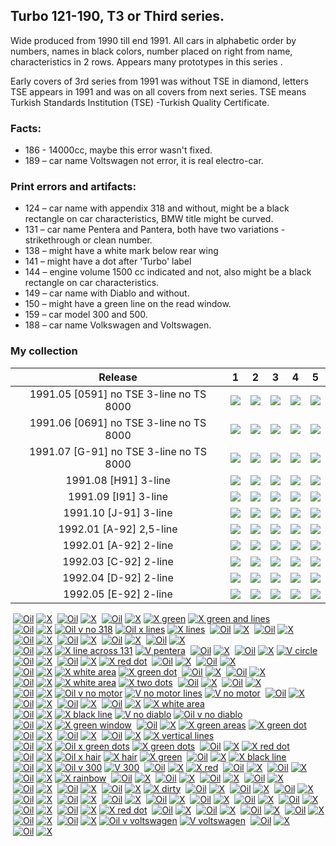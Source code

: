 ## Turbo 121-190, T3 or Third series.

Wide produced from 1990 till end 1991. All cars in alphabetic order by numbers, names
in black colors, number placed on right from name, characteristics in 2 rows. Appears many prototypes in this series .

Early covers of 3rd series from 1991 was without TSE in diamond, letters TSE appears in 1991 and was on all covers from
next series.
TSE means Turkish Standards Institution (TSE) -Turkish Quality Certificate.

### Facts:

* 186 - 14000cc, maybe this error wasn't fixed.
* 189 – car name Voltswagen not error, it is real electro-car.

### Print errors and artifacts:

* 124 – car name with appendix 318 and without, might be a black rectangle on car characteristics, BMW title might be
  curved.
* 131 – car name Pentera and Pantera, both have two variations - strikethrough or clean number.
* 138 – might have a white mark below rear wing
* 141 – might have a dot after 'Turbo' label
* 144 – engine volume 1500 cc indicated and not, also might be a black rectangle on car characteristics.
* 149 – car name with Diablo and without.
* 150 – might have a green line on the read window.
* 159 – car model 300 and 500.
* 188 – car name Volkswagen and Voltswagen.

### My collection

|                 Release                 |                                                             1                                                              |                                                             2                                                              |                                                             3                                                              |                                                             4                                                              |                                                             5                                                              |
|:---------------------------------------:|:--------------------------------------------------------------------------------------------------------------------------:|:--------------------------------------------------------------------------------------------------------------------------:|:--------------------------------------------------------------------------------------------------------------------------:|:--------------------------------------------------------------------------------------------------------------------------:|:--------------------------------------------------------------------------------------------------------------------------:|
| 1991.05 [0591] no TSE 3-line no TS 8000 | [<img src='/collection/gum_wrappers/kent/turbo//missed_outer.png'>](/collection/gum_wrappers/kent/turbo//missed_outer.png) | [<img src='/collection/gum_wrappers/kent/turbo//missed_outer.png'>](/collection/gum_wrappers/kent/turbo//missed_outer.png) | [<img src='/collection/gum_wrappers/kent/turbo//missed_outer.png'>](/collection/gum_wrappers/kent/turbo//missed_outer.png) | [<img src='/collection/gum_wrappers/kent/turbo//missed_outer.png'>](/collection/gum_wrappers/kent/turbo//missed_outer.png) | [<img src='/collection/gum_wrappers/kent/turbo//missed_outer.png'>](/collection/gum_wrappers/kent/turbo//missed_outer.png) |
| 1991.06 [0691] no TSE 3-line no TS 8000 | [<img src='/collection/gum_wrappers/kent/turbo//missed_outer.png'>](/collection/gum_wrappers/kent/turbo//missed_outer.png) | [<img src='/collection/gum_wrappers/kent/turbo//missed_outer.png'>](/collection/gum_wrappers/kent/turbo//missed_outer.png) | [<img src='/collection/gum_wrappers/kent/turbo//missed_outer.png'>](/collection/gum_wrappers/kent/turbo//missed_outer.png) | [<img src='/collection/gum_wrappers/kent/turbo//missed_outer.png'>](/collection/gum_wrappers/kent/turbo//missed_outer.png) | [<img src='/collection/gum_wrappers/kent/turbo//missed_outer.png'>](/collection/gum_wrappers/kent/turbo//missed_outer.png) |
| 1991.07 [G-91] no TSE 3-line no TS 8000 | [<img src='/collection/gum_wrappers/kent/turbo//missed_outer.png'>](/collection/gum_wrappers/kent/turbo//missed_outer.png) | [<img src='/collection/gum_wrappers/kent/turbo//missed_outer.png'>](/collection/gum_wrappers/kent/turbo//missed_outer.png) | [<img src='/collection/gum_wrappers/kent/turbo//missed_outer.png'>](/collection/gum_wrappers/kent/turbo//missed_outer.png) | [<img src='/collection/gum_wrappers/kent/turbo//missed_outer.png'>](/collection/gum_wrappers/kent/turbo//missed_outer.png) | [<img src='/collection/gum_wrappers/kent/turbo//missed_outer.png'>](/collection/gum_wrappers/kent/turbo//missed_outer.png) |
|          1991.08 [H91] 3-line           | [<img src='/collection/gum_wrappers/kent/turbo//missed_outer.png'>](/collection/gum_wrappers/kent/turbo//missed_outer.png) | [<img src='/collection/gum_wrappers/kent/turbo//missed_outer.png'>](/collection/gum_wrappers/kent/turbo//missed_outer.png) | [<img src='/collection/gum_wrappers/kent/turbo//missed_outer.png'>](/collection/gum_wrappers/kent/turbo//missed_outer.png) | [<img src='/collection/gum_wrappers/kent/turbo//missed_outer.png'>](/collection/gum_wrappers/kent/turbo//missed_outer.png) | [<img src='/collection/gum_wrappers/kent/turbo//missed_outer.png'>](/collection/gum_wrappers/kent/turbo//missed_outer.png) |
|          1991.09 [I91] 3-line           | [<img src='/collection/gum_wrappers/kent/turbo//missed_outer.png'>](/collection/gum_wrappers/kent/turbo//missed_outer.png) | [<img src='/collection/gum_wrappers/kent/turbo//missed_outer.png'>](/collection/gum_wrappers/kent/turbo//missed_outer.png) | [<img src='/collection/gum_wrappers/kent/turbo//missed_outer.png'>](/collection/gum_wrappers/kent/turbo//missed_outer.png) | [<img src='/collection/gum_wrappers/kent/turbo//missed_outer.png'>](/collection/gum_wrappers/kent/turbo//missed_outer.png) | [<img src='/collection/gum_wrappers/kent/turbo//missed_outer.png'>](/collection/gum_wrappers/kent/turbo//missed_outer.png) |
|          1991.10 [J-91] 3-line          | [<img src='/collection/gum_wrappers/kent/turbo//missed_outer.png'>](/collection/gum_wrappers/kent/turbo//missed_outer.png) | [<img src='/collection/gum_wrappers/kent/turbo//missed_outer.png'>](/collection/gum_wrappers/kent/turbo//missed_outer.png) | [<img src='/collection/gum_wrappers/kent/turbo//missed_outer.png'>](/collection/gum_wrappers/kent/turbo//missed_outer.png) | [<img src='/collection/gum_wrappers/kent/turbo//missed_outer.png'>](/collection/gum_wrappers/kent/turbo//missed_outer.png) | [<img src='/collection/gum_wrappers/kent/turbo//missed_outer.png'>](/collection/gum_wrappers/kent/turbo//missed_outer.png) |
|         1992.01 [A-92] 2,5-line         | [<img src='/collection/gum_wrappers/kent/turbo//missed_outer.png'>](/collection/gum_wrappers/kent/turbo//missed_outer.png) | [<img src='/collection/gum_wrappers/kent/turbo//missed_outer.png'>](/collection/gum_wrappers/kent/turbo//missed_outer.png) | [<img src='/collection/gum_wrappers/kent/turbo//missed_outer.png'>](/collection/gum_wrappers/kent/turbo//missed_outer.png) | [<img src='/collection/gum_wrappers/kent/turbo//missed_outer.png'>](/collection/gum_wrappers/kent/turbo//missed_outer.png) | [<img src='/collection/gum_wrappers/kent/turbo//missed_outer.png'>](/collection/gum_wrappers/kent/turbo//missed_outer.png) |
|          1992.01 [A-92] 2-line          | [<img src='/collection/gum_wrappers/kent/turbo//missed_outer.png'>](/collection/gum_wrappers/kent/turbo//missed_outer.png) | [<img src='/collection/gum_wrappers/kent/turbo//missed_outer.png'>](/collection/gum_wrappers/kent/turbo//missed_outer.png) | [<img src='/collection/gum_wrappers/kent/turbo//missed_outer.png'>](/collection/gum_wrappers/kent/turbo//missed_outer.png) | [<img src='/collection/gum_wrappers/kent/turbo//missed_outer.png'>](/collection/gum_wrappers/kent/turbo//missed_outer.png) | [<img src='/collection/gum_wrappers/kent/turbo//missed_outer.png'>](/collection/gum_wrappers/kent/turbo//missed_outer.png) |
|          1992.03 [C-92] 2-line          | [<img src='/collection/gum_wrappers/kent/turbo//missed_outer.png'>](/collection/gum_wrappers/kent/turbo//missed_outer.png) | [<img src='/collection/gum_wrappers/kent/turbo//missed_outer.png'>](/collection/gum_wrappers/kent/turbo//missed_outer.png) | [<img src='/collection/gum_wrappers/kent/turbo//missed_outer.png'>](/collection/gum_wrappers/kent/turbo//missed_outer.png) | [<img src='/collection/gum_wrappers/kent/turbo//missed_outer.png'>](/collection/gum_wrappers/kent/turbo//missed_outer.png) | [<img src='/collection/gum_wrappers/kent/turbo//missed_outer.png'>](/collection/gum_wrappers/kent/turbo//missed_outer.png) |
|          1992.04 [D-92] 2-line          | [<img src='/collection/gum_wrappers/kent/turbo//missed_outer.png'>](/collection/gum_wrappers/kent/turbo//missed_outer.png) | [<img src='/collection/gum_wrappers/kent/turbo//missed_outer.png'>](/collection/gum_wrappers/kent/turbo//missed_outer.png) | [<img src='/collection/gum_wrappers/kent/turbo//missed_outer.png'>](/collection/gum_wrappers/kent/turbo//missed_outer.png) | [<img src='/collection/gum_wrappers/kent/turbo//missed_outer.png'>](/collection/gum_wrappers/kent/turbo//missed_outer.png) |       [<img src='thumbnails/outer/1992_04{D-92}[5]2-line/5.3.png'>](thumbnails/outer/1992_04{D-92}[5]2-line/5.3.png)       |
|          1992.05 [E-92] 2-line          | [<img src='/collection/gum_wrappers/kent/turbo//missed_outer.png'>](/collection/gum_wrappers/kent/turbo//missed_outer.png) | [<img src='/collection/gum_wrappers/kent/turbo//missed_outer.png'>](/collection/gum_wrappers/kent/turbo//missed_outer.png) |       [<img src='thumbnails/outer/1992_05{E-92}[5]2-line/3.5.png'>](thumbnails/outer/1992_05{E-92}[5]2-line/3.5.png)       | [<img src='/collection/gum_wrappers/kent/turbo//missed_outer.png'>](/collection/gum_wrappers/kent/turbo//missed_outer.png) | [<img src='/collection/gum_wrappers/kent/turbo//missed_outer.png'>](/collection/gum_wrappers/kent/turbo//missed_outer.png) |

<span style="display: inline-block;">
	<a href='thumbnails/inner/121.4.png' title=''><img src='thumbnails/inner/121.4.png' alt=''></a>
	<a href='thumbnails/inner/121.oil.4.png' title='Oil'><img src='thumbnails/inner/121.oil.4.png' alt='Oil'></a>
	<a href='/collection/gum_wrappers/kent/turbo//missed.png' title='X'><img src='/collection/gum_wrappers/kent/turbo//missed.png' alt='X'></a>
</span>
<span style="display: inline-block;">
	<a href='thumbnails/inner/122.5.png' title=''><img src='thumbnails/inner/122.5.png' alt=''></a>
	<a href='thumbnails/inner/122.oil.4.png' title='Oil'><img src='thumbnails/inner/122.oil.4.png' alt='Oil'></a>
	<a href='/collection/gum_wrappers/kent/turbo//missed.png' title='X'><img src='/collection/gum_wrappers/kent/turbo//missed.png' alt='X'></a>
</span>
<span style="display: inline-block;">
	<a href='thumbnails/inner/123.4.png' title=''><img src='thumbnails/inner/123.4.png' alt=''></a>
	<a href='thumbnails/inner/123.oil.0.png' title='Oil'><img src='thumbnails/inner/123.oil.0.png' alt='Oil'></a>
	<a href='/collection/gum_wrappers/kent/turbo//missed.png' title='X'><img src='/collection/gum_wrappers/kent/turbo//missed.png' alt='X'></a>
	<a href='thumbnails/inner/123.x_green.3.png' title='X green'><img src='thumbnails/inner/123.x_green.3.png' alt='X green'></a>
	<a href='thumbnails/inner/123.x_green_and_lines.3.png' title='X green and lines'><img src='thumbnails/inner/123.x_green_and_lines.3.png' alt='X green and lines'></a>
</span>
<span style="display: inline-block;">
	<a href='thumbnails/inner/124.4.png' title=''><img src='thumbnails/inner/124.4.png' alt=''></a>
	<a href='thumbnails/inner/124.oil.0.png' title='Oil'><img src='thumbnails/inner/124.oil.0.png' alt='Oil'></a>
	<a href='/collection/gum_wrappers/kent/turbo//missed.png' title='X'><img src='/collection/gum_wrappers/kent/turbo//missed.png' alt='X'></a>
	<a href='thumbnails/inner/124.oil_v_no_318.4.png' title='Oil v no 318'><img src='thumbnails/inner/124.oil_v_no_318.4.png' alt='Oil v no 318'></a>
	<a href='thumbnails/inner/124.oil_x_lines.3.png' title='Oil x lines'><img src='thumbnails/inner/124.oil_x_lines.3.png' alt='Oil x lines'></a>
	<a href='thumbnails/inner/124.x_lines.3.png' title='X lines'><img src='thumbnails/inner/124.x_lines.3.png' alt='X lines'></a>
</span>
<span style="display: inline-block;">
	<a href='thumbnails/inner/125.5.png' title=''><img src='thumbnails/inner/125.5.png' alt=''></a>
	<a href='thumbnails/inner/125.oil.5.png' title='Oil'><img src='thumbnails/inner/125.oil.5.png' alt='Oil'></a>
	<a href='/collection/gum_wrappers/kent/turbo//missed.png' title='X'><img src='/collection/gum_wrappers/kent/turbo//missed.png' alt='X'></a>
</span>
<span style="display: inline-block;">
	<a href='thumbnails/inner/126.4.png' title=''><img src='thumbnails/inner/126.4.png' alt=''></a>
	<a href='thumbnails/inner/126.oil.5.png' title='Oil'><img src='thumbnails/inner/126.oil.5.png' alt='Oil'></a>
	<a href='/collection/gum_wrappers/kent/turbo//missed.png' title='X'><img src='/collection/gum_wrappers/kent/turbo//missed.png' alt='X'></a>
</span>
<span style="display: inline-block;">
	<a href='thumbnails/inner/127.5.png' title=''><img src='thumbnails/inner/127.5.png' alt=''></a>
	<a href='thumbnails/inner/127.oil.0.png' title='Oil'><img src='thumbnails/inner/127.oil.0.png' alt='Oil'></a>
	<a href='/collection/gum_wrappers/kent/turbo//missed.png' title='X'><img src='/collection/gum_wrappers/kent/turbo//missed.png' alt='X'></a>
</span>
<span style="display: inline-block;">
	<a href='thumbnails/inner/128.5.png' title=''><img src='thumbnails/inner/128.5.png' alt=''></a>
	<a href='thumbnails/inner/128.oil.4.png' title='Oil'><img src='thumbnails/inner/128.oil.4.png' alt='Oil'></a>
	<a href='/collection/gum_wrappers/kent/turbo//missed.png' title='X'><img src='/collection/gum_wrappers/kent/turbo//missed.png' alt='X'></a>
</span>
<span style="display: inline-block;">
	<a href='thumbnails/inner/129.4.png' title=''><img src='thumbnails/inner/129.4.png' alt=''></a>
	<a href='thumbnails/inner/129.oil.0.png' title='Oil'><img src='thumbnails/inner/129.oil.0.png' alt='Oil'></a>
	<a href='/collection/gum_wrappers/kent/turbo//missed.png' title='X'><img src='/collection/gum_wrappers/kent/turbo//missed.png' alt='X'></a>
</span>
<span style="display: inline-block;">
	<a href='thumbnails/inner/130.5.png' title=''><img src='thumbnails/inner/130.5.png' alt=''></a>
	<a href='thumbnails/inner/130.oil.4.png' title='Oil'><img src='thumbnails/inner/130.oil.4.png' alt='Oil'></a>
	<a href='/collection/gum_wrappers/kent/turbo//missed.png' title='X'><img src='/collection/gum_wrappers/kent/turbo//missed.png' alt='X'></a>
</span>
<span style="display: inline-block;">
	<a href='thumbnails/inner/131.3.png' title=''><img src='thumbnails/inner/131.3.png' alt=''></a>
	<a href='thumbnails/inner/131.oil.0.png' title='Oil'><img src='thumbnails/inner/131.oil.0.png' alt='Oil'></a>
	<a href='/collection/gum_wrappers/kent/turbo//missed.png' title='X'><img src='/collection/gum_wrappers/kent/turbo//missed.png' alt='X'></a>
	<a href='thumbnails/inner/131.x_line_across_131.3.png' title='X line across 131'><img src='thumbnails/inner/131.x_line_across_131.3.png' alt='X line across 131'></a>
	<a href='thumbnails/inner/131.v_pentera.5.png' title='V pentera'><img src='thumbnails/inner/131.v_pentera.5.png' alt='V pentera'></a>
</span>
<span style="display: inline-block;">
	<a href='thumbnails/inner/132.4.png' title=''><img src='thumbnails/inner/132.4.png' alt=''></a>
	<a href='thumbnails/inner/132.oil.4.png' title='Oil'><img src='thumbnails/inner/132.oil.4.png' alt='Oil'></a>
	<a href='/collection/gum_wrappers/kent/turbo//missed.png' title='X'><img src='/collection/gum_wrappers/kent/turbo//missed.png' alt='X'></a>
</span>
<span style="display: inline-block;">
	<a href='thumbnails/inner/133.5.png' title=''><img src='thumbnails/inner/133.5.png' alt=''></a>
	<a href='thumbnails/inner/133.oil.0.png' title='Oil'><img src='thumbnails/inner/133.oil.0.png' alt='Oil'></a>
	<a href='/collection/gum_wrappers/kent/turbo//missed.png' title='X'><img src='/collection/gum_wrappers/kent/turbo//missed.png' alt='X'></a>
	<a href='thumbnails/inner/133.v_circle.5.png' title='V circle'><img src='thumbnails/inner/133.v_circle.5.png' alt='V circle'></a>
</span>
<span style="display: inline-block;">
	<a href='thumbnails/inner/134.5.png' title=''><img src='thumbnails/inner/134.5.png' alt=''></a>
	<a href='thumbnails/inner/134.oil.5.png' title='Oil'><img src='thumbnails/inner/134.oil.5.png' alt='Oil'></a>
	<a href='/collection/gum_wrappers/kent/turbo//missed.png' title='X'><img src='/collection/gum_wrappers/kent/turbo//missed.png' alt='X'></a>
</span>
<span style="display: inline-block;">
	<a href='thumbnails/inner/135.4.png' title=''><img src='thumbnails/inner/135.4.png' alt=''></a>
	<a href='thumbnails/inner/135.oil.5.png' title='Oil'><img src='thumbnails/inner/135.oil.5.png' alt='Oil'></a>
	<a href='/collection/gum_wrappers/kent/turbo//missed.png' title='X'><img src='/collection/gum_wrappers/kent/turbo//missed.png' alt='X'></a>
	<a href='thumbnails/inner/135.x_red_dot.5.png' title='X red dot'><img src='thumbnails/inner/135.x_red_dot.5.png' alt='X red dot'></a>
</span>
<span style="display: inline-block;">
	<a href='thumbnails/inner/136.5.png' title=''><img src='thumbnails/inner/136.5.png' alt=''></a>
	<a href='thumbnails/inner/136.oil.5.png' title='Oil'><img src='thumbnails/inner/136.oil.5.png' alt='Oil'></a>
	<a href='/collection/gum_wrappers/kent/turbo//missed.png' title='X'><img src='/collection/gum_wrappers/kent/turbo//missed.png' alt='X'></a>
</span>
<span style="display: inline-block;">
	<a href='thumbnails/inner/137.5.png' title=''><img src='thumbnails/inner/137.5.png' alt=''></a>
	<a href='thumbnails/inner/137.oil.5.png' title='Oil'><img src='thumbnails/inner/137.oil.5.png' alt='Oil'></a>
	<a href='/collection/gum_wrappers/kent/turbo//missed.png' title='X'><img src='/collection/gum_wrappers/kent/turbo//missed.png' alt='X'></a>
</span>
<span style="display: inline-block;">
	<a href='thumbnails/inner/138.0.png' title=''><img src='thumbnails/inner/138.0.png' alt=''></a>
	<a href='thumbnails/inner/138.oil.4.png' title='Oil'><img src='thumbnails/inner/138.oil.4.png' alt='Oil'></a>
	<a href='/collection/gum_wrappers/kent/turbo//missed.png' title='X'><img src='/collection/gum_wrappers/kent/turbo//missed.png' alt='X'></a>
	<a href='thumbnails/inner/138.x_white_area.4.png' title='X white area'><img src='thumbnails/inner/138.x_white_area.4.png' alt='X white area'></a>
	<a href='thumbnails/inner/138.x_green_dot.4.png' title='X green dot'><img src='thumbnails/inner/138.x_green_dot.4.png' alt='X green dot'></a>
</span>
<span style="display: inline-block;">
	<a href='thumbnails/inner/139.4.png' title=''><img src='thumbnails/inner/139.4.png' alt=''></a>
	<a href='thumbnails/inner/139.oil.4.png' title='Oil'><img src='thumbnails/inner/139.oil.4.png' alt='Oil'></a>
	<a href='/collection/gum_wrappers/kent/turbo//missed.png' title='X'><img src='/collection/gum_wrappers/kent/turbo//missed.png' alt='X'></a>
</span>
<span style="display: inline-block;">
	<a href='thumbnails/inner/140.4.png' title=''><img src='thumbnails/inner/140.4.png' alt=''></a>
	<a href='thumbnails/inner/140.oil.4.png' title='Oil'><img src='thumbnails/inner/140.oil.4.png' alt='Oil'></a>
	<a href='/collection/gum_wrappers/kent/turbo//missed.png' title='X'><img src='/collection/gum_wrappers/kent/turbo//missed.png' alt='X'></a>
</span>
<span style="display: inline-block;">
	<a href='thumbnails/inner/141.5.png' title=''><img src='thumbnails/inner/141.5.png' alt=''></a>
	<a href='thumbnails/inner/141.oil.3.png' title='Oil'><img src='thumbnails/inner/141.oil.3.png' alt='Oil'></a>
	<a href='/collection/gum_wrappers/kent/turbo//missed.png' title='X'><img src='/collection/gum_wrappers/kent/turbo//missed.png' alt='X'></a>
	<a href='thumbnails/inner/141.x_white_area.4.png' title='X white area'><img src='thumbnails/inner/141.x_white_area.4.png' alt='X white area'></a>
	<a href='thumbnails/inner/141.x_two_dots.5.png' title='X two dots'><img src='thumbnails/inner/141.x_two_dots.5.png' alt='X two dots'></a>
</span>
<span style="display: inline-block;">
	<a href='thumbnails/inner/142.5.png' title=''><img src='thumbnails/inner/142.5.png' alt=''></a>
	<a href='thumbnails/inner/142.oil.0.png' title='Oil'><img src='thumbnails/inner/142.oil.0.png' alt='Oil'></a>
	<a href='/collection/gum_wrappers/kent/turbo//missed.png' title='X'><img src='/collection/gum_wrappers/kent/turbo//missed.png' alt='X'></a>
</span>
<span style="display: inline-block;">
	<a href='thumbnails/inner/143.5.png' title=''><img src='thumbnails/inner/143.5.png' alt=''></a>
	<a href='thumbnails/inner/143.oil.5.png' title='Oil'><img src='thumbnails/inner/143.oil.5.png' alt='Oil'></a>
	<a href='/collection/gum_wrappers/kent/turbo//missed.png' title='X'><img src='/collection/gum_wrappers/kent/turbo//missed.png' alt='X'></a>
</span>
<span style="display: inline-block;">
	<a href='thumbnails/inner/144.5.png' title=''><img src='thumbnails/inner/144.5.png' alt=''></a>
	<a href='thumbnails/inner/144.oil.0.png' title='Oil'><img src='thumbnails/inner/144.oil.0.png' alt='Oil'></a>
	<a href='/collection/gum_wrappers/kent/turbo//missed.png' title='X'><img src='/collection/gum_wrappers/kent/turbo//missed.png' alt='X'></a>
	<a href='thumbnails/inner/144.oil_v_no_motor.3.png' title='Oil v no motor'><img src='thumbnails/inner/144.oil_v_no_motor.3.png' alt='Oil v no motor'></a>
	<a href='thumbnails/inner/144.v_no_motor_lines.4.png' title='V no motor lines'><img src='thumbnails/inner/144.v_no_motor_lines.4.png' alt='V no motor lines'></a>
	<a href='thumbnails/inner/144.v_no_motor.5.png' title='V no motor'><img src='thumbnails/inner/144.v_no_motor.5.png' alt='V no motor'></a>
</span>
<span style="display: inline-block;">
	<a href='thumbnails/inner/145.5.png' title=''><img src='thumbnails/inner/145.5.png' alt=''></a>
	<a href='thumbnails/inner/145.oil.5.png' title='Oil'><img src='thumbnails/inner/145.oil.5.png' alt='Oil'></a>
	<a href='/collection/gum_wrappers/kent/turbo//missed.png' title='X'><img src='/collection/gum_wrappers/kent/turbo//missed.png' alt='X'></a>
</span>
<span style="display: inline-block;">
	<a href='thumbnails/inner/146.5.png' title=''><img src='thumbnails/inner/146.5.png' alt=''></a>
	<a href='thumbnails/inner/146.oil.4.png' title='Oil'><img src='thumbnails/inner/146.oil.4.png' alt='Oil'></a>
	<a href='/collection/gum_wrappers/kent/turbo//missed.png' title='X'><img src='/collection/gum_wrappers/kent/turbo//missed.png' alt='X'></a>
</span>
<span style="display: inline-block;">
	<a href='thumbnails/inner/147.5.png' title=''><img src='thumbnails/inner/147.5.png' alt=''></a>
	<a href='thumbnails/inner/147.oil.4.png' title='Oil'><img src='thumbnails/inner/147.oil.4.png' alt='Oil'></a>
	<a href='/collection/gum_wrappers/kent/turbo//missed.png' title='X'><img src='/collection/gum_wrappers/kent/turbo//missed.png' alt='X'></a>
</span>
<span style="display: inline-block;">
	<a href='thumbnails/inner/148.5.png' title=''><img src='thumbnails/inner/148.5.png' alt=''></a>
	<a href='thumbnails/inner/148.oil.4.png' title='Oil'><img src='thumbnails/inner/148.oil.4.png' alt='Oil'></a>
	<a href='/collection/gum_wrappers/kent/turbo//missed.png' title='X'><img src='/collection/gum_wrappers/kent/turbo//missed.png' alt='X'></a>
	<a href='thumbnails/inner/148.x_white_area.5.png' title='X white area'><img src='thumbnails/inner/148.x_white_area.5.png' alt='X white area'></a>
</span>
<span style="display: inline-block;">
	<a href='thumbnails/inner/149.0.png' title=''><img src='thumbnails/inner/149.0.png' alt=''></a>
	<a href='thumbnails/inner/149.oil.0.png' title='Oil'><img src='thumbnails/inner/149.oil.0.png' alt='Oil'></a>
	<a href='/collection/gum_wrappers/kent/turbo//missed.png' title='X'><img src='/collection/gum_wrappers/kent/turbo//missed.png' alt='X'></a>
	<a href='thumbnails/inner/149.x_black_line.4.png' title='X black line'><img src='thumbnails/inner/149.x_black_line.4.png' alt='X black line'></a>
	<a href='thumbnails/inner/149.v_no_diablo.3.png' title='V no diablo'><img src='thumbnails/inner/149.v_no_diablo.3.png' alt='V no diablo'></a>
	<a href='thumbnails/inner/149.oil_v_no_diablo.3.png' title='Oil v no diablo'><img src='thumbnails/inner/149.oil_v_no_diablo.3.png' alt='Oil v no diablo'></a>
</span>
<span style="display: inline-block;">
	<a href='thumbnails/inner/150.5.png' title=''><img src='thumbnails/inner/150.5.png' alt=''></a>
	<a href='thumbnails/inner/150.oil.5.png' title='Oil'><img src='thumbnails/inner/150.oil.5.png' alt='Oil'></a>
	<a href='/collection/gum_wrappers/kent/turbo//missed.png' title='X'><img src='/collection/gum_wrappers/kent/turbo//missed.png' alt='X'></a>
	<a href='thumbnails/inner/150.x_green_window.5.png' title='X green window'><img src='thumbnails/inner/150.x_green_window.5.png' alt='X green window'></a>
</span>
<span style="display: inline-block;">
	<a href='thumbnails/inner/151.0.png' title=''><img src='thumbnails/inner/151.0.png' alt=''></a>
	<a href='thumbnails/inner/151.oil.4.png' title='Oil'><img src='thumbnails/inner/151.oil.4.png' alt='Oil'></a>
	<a href='/collection/gum_wrappers/kent/turbo//missed.png' title='X'><img src='/collection/gum_wrappers/kent/turbo//missed.png' alt='X'></a>
	<a href='thumbnails/inner/151.x_green_areas.4.png' title='X green areas'><img src='thumbnails/inner/151.x_green_areas.4.png' alt='X green areas'></a>
	<a href='thumbnails/inner/151.x_green_dot.5.png' title='X green dot'><img src='thumbnails/inner/151.x_green_dot.5.png' alt='X green dot'></a>
</span>
<span style="display: inline-block;">
	<a href='thumbnails/inner/152.5.png' title=''><img src='thumbnails/inner/152.5.png' alt=''></a>
	<a href='thumbnails/inner/152.oil.5.png' title='Oil'><img src='thumbnails/inner/152.oil.5.png' alt='Oil'></a>
	<a href='/collection/gum_wrappers/kent/turbo//missed.png' title='X'><img src='/collection/gum_wrappers/kent/turbo//missed.png' alt='X'></a>
</span>
<span style="display: inline-block;">
	<a href='thumbnails/inner/153.5.png' title=''><img src='thumbnails/inner/153.5.png' alt=''></a>
	<a href='thumbnails/inner/153.oil.4.png' title='Oil'><img src='thumbnails/inner/153.oil.4.png' alt='Oil'></a>
	<a href='/collection/gum_wrappers/kent/turbo//missed.png' title='X'><img src='/collection/gum_wrappers/kent/turbo//missed.png' alt='X'></a>
</span>
<span style="display: inline-block;">
	<a href='thumbnails/inner/154.5.png' title=''><img src='thumbnails/inner/154.5.png' alt=''></a>
	<a href='thumbnails/inner/154.oil.5.png' title='Oil'><img src='thumbnails/inner/154.oil.5.png' alt='Oil'></a>
	<a href='/collection/gum_wrappers/kent/turbo//missed.png' title='X'><img src='/collection/gum_wrappers/kent/turbo//missed.png' alt='X'></a>
	<a href='thumbnails/inner/154.x_vertical_lines.5.png' title='X vertical lines'><img src='thumbnails/inner/154.x_vertical_lines.5.png' alt='X vertical lines'></a>
</span>
<span style="display: inline-block;">
	<a href='thumbnails/inner/155.4.png' title=''><img src='thumbnails/inner/155.4.png' alt=''></a>
	<a href='thumbnails/inner/155.oil.0.png' title='Oil'><img src='thumbnails/inner/155.oil.0.png' alt='Oil'></a>
	<a href='/collection/gum_wrappers/kent/turbo//missed.png' title='X'><img src='/collection/gum_wrappers/kent/turbo//missed.png' alt='X'></a>
	<a href='thumbnails/inner/155.oil_x_green_dots.4.png' title='Oil x green dots'><img src='thumbnails/inner/155.oil_x_green_dots.4.png' alt='Oil x green dots'></a>
	<a href='thumbnails/inner/155.x_green_dots.5.png' title='X green dots'><img src='thumbnails/inner/155.x_green_dots.5.png' alt='X green dots'></a>
</span>
<span style="display: inline-block;">
	<a href='thumbnails/inner/156.5.png' title=''><img src='thumbnails/inner/156.5.png' alt=''></a>
	<a href='thumbnails/inner/156.oil.4.png' title='Oil'><img src='thumbnails/inner/156.oil.4.png' alt='Oil'></a>
	<a href='/collection/gum_wrappers/kent/turbo//missed.png' title='X'><img src='/collection/gum_wrappers/kent/turbo//missed.png' alt='X'></a>
	<a href='thumbnails/inner/156.x_red_dot.5.png' title='X red dot'><img src='thumbnails/inner/156.x_red_dot.5.png' alt='X red dot'></a>
</span>
<span style="display: inline-block;">
	<a href='thumbnails/inner/157.4.png' title=''><img src='thumbnails/inner/157.4.png' alt=''></a>
	<a href='thumbnails/inner/157.oil.0.png' title='Oil'><img src='thumbnails/inner/157.oil.0.png' alt='Oil'></a>
	<a href='/collection/gum_wrappers/kent/turbo//missed.png' title='X'><img src='/collection/gum_wrappers/kent/turbo//missed.png' alt='X'></a>
	<a href='thumbnails/inner/157.oil_x_hair.4.png' title='Oil x hair'><img src='thumbnails/inner/157.oil_x_hair.4.png' alt='Oil x hair'></a>
	<a href='thumbnails/inner/157.x_hair.4.png' title='X hair'><img src='thumbnails/inner/157.x_hair.4.png' alt='X hair'></a>
	<a href='thumbnails/inner/157.x_green.4.png' title='X green'><img src='thumbnails/inner/157.x_green.4.png' alt='X green'></a>
</span>
<span style="display: inline-block;">
	<a href='thumbnails/inner/158.4.png' title=''><img src='thumbnails/inner/158.4.png' alt=''></a>
	<a href='thumbnails/inner/158.oil.4.png' title='Oil'><img src='thumbnails/inner/158.oil.4.png' alt='Oil'></a>
	<a href='/collection/gum_wrappers/kent/turbo//missed.png' title='X'><img src='/collection/gum_wrappers/kent/turbo//missed.png' alt='X'></a>
	<a href='thumbnails/inner/158.x_black_line.4.png' title='X black line'><img src='thumbnails/inner/158.x_black_line.4.png' alt='X black line'></a>
</span>
<span style="display: inline-block;">
	<a href='thumbnails/inner/159.4.png' title=''><img src='thumbnails/inner/159.4.png' alt=''></a>
	<a href='thumbnails/inner/159.oil.0.png' title='Oil'><img src='thumbnails/inner/159.oil.0.png' alt='Oil'></a>
	<a href='/collection/gum_wrappers/kent/turbo//missed.png' title='X'><img src='/collection/gum_wrappers/kent/turbo//missed.png' alt='X'></a>
	<a href='thumbnails/inner/159.oil_v_300.4.png' title='Oil v 300'><img src='thumbnails/inner/159.oil_v_300.4.png' alt='Oil v 300'></a>
	<a href='thumbnails/inner/159.v_300.5.png' title='V 300'><img src='thumbnails/inner/159.v_300.5.png' alt='V 300'></a>
</span>
<span style="display: inline-block;">
	<a href='thumbnails/inner/160.5.png' title=''><img src='thumbnails/inner/160.5.png' alt=''></a>
	<a href='thumbnails/inner/160.oil.0.png' title='Oil'><img src='thumbnails/inner/160.oil.0.png' alt='Oil'></a>
	<a href='/collection/gum_wrappers/kent/turbo//missed.png' title='X'><img src='/collection/gum_wrappers/kent/turbo//missed.png' alt='X'></a>
	<a href='thumbnails/inner/160.x_red.5.png' title='X red'><img src='thumbnails/inner/160.x_red.5.png' alt='X red'></a>
</span>
<span style="display: inline-block;">
	<a href='thumbnails/inner/161.5.png' title=''><img src='thumbnails/inner/161.5.png' alt=''></a>
	<a href='thumbnails/inner/161.oil.4.png' title='Oil'><img src='thumbnails/inner/161.oil.4.png' alt='Oil'></a>
	<a href='/collection/gum_wrappers/kent/turbo//missed.png' title='X'><img src='/collection/gum_wrappers/kent/turbo//missed.png' alt='X'></a>
</span>
<span style="display: inline-block;">
	<a href='thumbnails/inner/162.5.png' title=''><img src='thumbnails/inner/162.5.png' alt=''></a>
	<a href='thumbnails/inner/162.oil.0.png' title='Oil'><img src='thumbnails/inner/162.oil.0.png' alt='Oil'></a>
	<a href='thumbnails/inner/162.x.5.png' title='X'><img src='thumbnails/inner/162.x.5.png' alt='X'></a>
</span>
<span style="display: inline-block;">
	<a href='thumbnails/inner/163.5.png' title=''><img src='thumbnails/inner/163.5.png' alt=''></a>
	<a href='thumbnails/inner/163.oil.0.png' title='Oil'><img src='thumbnails/inner/163.oil.0.png' alt='Oil'></a>
	<a href='/collection/gum_wrappers/kent/turbo//missed.png' title='X'><img src='/collection/gum_wrappers/kent/turbo//missed.png' alt='X'></a>
	<a href='thumbnails/inner/163.x_rainbow.5.png' title='X rainbow'><img src='thumbnails/inner/163.x_rainbow.5.png' alt='X rainbow'></a>
</span>
<span style="display: inline-block;">
	<a href='thumbnails/inner/164.5.png' title=''><img src='thumbnails/inner/164.5.png' alt=''></a>
	<a href='thumbnails/inner/164.oil.5.png' title='Oil'><img src='thumbnails/inner/164.oil.5.png' alt='Oil'></a>
	<a href='thumbnails/inner/164.x.5.png' title='X'><img src='thumbnails/inner/164.x.5.png' alt='X'></a>
</span>
<span style="display: inline-block;">
	<a href='thumbnails/inner/165.4.png' title=''><img src='thumbnails/inner/165.4.png' alt=''></a>
	<a href='thumbnails/inner/165.oil.0.png' title='Oil'><img src='thumbnails/inner/165.oil.0.png' alt='Oil'></a>
	<a href='thumbnails/inner/165.x.5.png' title='X'><img src='thumbnails/inner/165.x.5.png' alt='X'></a>
</span>
<span style="display: inline-block;">
	<a href='thumbnails/inner/166.5.png' title=''><img src='thumbnails/inner/166.5.png' alt=''></a>
	<a href='thumbnails/inner/166.oil.0.png' title='Oil'><img src='thumbnails/inner/166.oil.0.png' alt='Oil'></a>
	<a href='/collection/gum_wrappers/kent/turbo//missed.png' title='X'><img src='/collection/gum_wrappers/kent/turbo//missed.png' alt='X'></a>
</span>
<span style="display: inline-block;">
	<a href='thumbnails/inner/167.5.png' title=''><img src='thumbnails/inner/167.5.png' alt=''></a>
	<a href='thumbnails/inner/167.oil.0.png' title='Oil'><img src='thumbnails/inner/167.oil.0.png' alt='Oil'></a>
	<a href='/collection/gum_wrappers/kent/turbo//missed.png' title='X'><img src='/collection/gum_wrappers/kent/turbo//missed.png' alt='X'></a>
</span>
<span style="display: inline-block;">
	<a href='thumbnails/inner/168.5.png' title=''><img src='thumbnails/inner/168.5.png' alt=''></a>
	<a href='thumbnails/inner/168.oil.4.png' title='Oil'><img src='thumbnails/inner/168.oil.4.png' alt='Oil'></a>
	<a href='thumbnails/inner/168.x.5.png' title='X'><img src='thumbnails/inner/168.x.5.png' alt='X'></a>
</span>
<span style="display: inline-block;">
	<a href='thumbnails/inner/169.5.png' title=''><img src='thumbnails/inner/169.5.png' alt=''></a>
	<a href='thumbnails/inner/169.oil.5.png' title='Oil'><img src='thumbnails/inner/169.oil.5.png' alt='Oil'></a>
	<a href='/collection/gum_wrappers/kent/turbo//missed.png' title='X'><img src='/collection/gum_wrappers/kent/turbo//missed.png' alt='X'></a>
</span>
<span style="display: inline-block;">
	<a href='thumbnails/inner/170.5.png' title=''><img src='thumbnails/inner/170.5.png' alt=''></a>
	<a href='thumbnails/inner/170.oil.4.png' title='Oil'><img src='thumbnails/inner/170.oil.4.png' alt='Oil'></a>
	<a href='/collection/gum_wrappers/kent/turbo//missed.png' title='X'><img src='/collection/gum_wrappers/kent/turbo//missed.png' alt='X'></a>
	<a href='thumbnails/inner/170.x_dirty.5.png' title='X dirty'><img src='thumbnails/inner/170.x_dirty.5.png' alt='X dirty'></a>
</span>
<span style="display: inline-block;">
	<a href='thumbnails/inner/171.5.png' title=''><img src='thumbnails/inner/171.5.png' alt=''></a>
	<a href='thumbnails/inner/171.oil.5.png' title='Oil'><img src='thumbnails/inner/171.oil.5.png' alt='Oil'></a>
	<a href='thumbnails/inner/171.x.5.png' title='X'><img src='thumbnails/inner/171.x.5.png' alt='X'></a>
</span>
<span style="display: inline-block;">
	<a href='thumbnails/inner/172.5.png' title=''><img src='thumbnails/inner/172.5.png' alt=''></a>
	<a href='thumbnails/inner/172.oil.5.png' title='Oil'><img src='thumbnails/inner/172.oil.5.png' alt='Oil'></a>
	<a href='thumbnails/inner/172.x.5.png' title='X'><img src='thumbnails/inner/172.x.5.png' alt='X'></a>
</span>
<span style="display: inline-block;">
	<a href='thumbnails/inner/173.5.png' title=''><img src='thumbnails/inner/173.5.png' alt=''></a>
	<a href='thumbnails/inner/173.oil.0.png' title='Oil'><img src='thumbnails/inner/173.oil.0.png' alt='Oil'></a>
	<a href='thumbnails/inner/173.x.5.png' title='X'><img src='thumbnails/inner/173.x.5.png' alt='X'></a>
</span>
<span style="display: inline-block;">
	<a href='thumbnails/inner/174.5.png' title=''><img src='thumbnails/inner/174.5.png' alt=''></a>
	<a href='thumbnails/inner/174.oil.4.png' title='Oil'><img src='thumbnails/inner/174.oil.4.png' alt='Oil'></a>
	<a href='thumbnails/inner/174.x.5.png' title='X'><img src='thumbnails/inner/174.x.5.png' alt='X'></a>
</span>
<span style="display: inline-block;">
	<a href='thumbnails/inner/175.5.png' title=''><img src='thumbnails/inner/175.5.png' alt=''></a>
	<a href='thumbnails/inner/175.oil.0.png' title='Oil'><img src='thumbnails/inner/175.oil.0.png' alt='Oil'></a>
	<a href='thumbnails/inner/175.x.5.png' title='X'><img src='thumbnails/inner/175.x.5.png' alt='X'></a>
</span>
<span style="display: inline-block;">
	<a href='thumbnails/inner/176.5.png' title=''><img src='thumbnails/inner/176.5.png' alt=''></a>
	<a href='thumbnails/inner/176.oil.4.png' title='Oil'><img src='thumbnails/inner/176.oil.4.png' alt='Oil'></a>
	<a href='/collection/gum_wrappers/kent/turbo//missed.png' title='X'><img src='/collection/gum_wrappers/kent/turbo//missed.png' alt='X'></a>
</span>
<span style="display: inline-block;">
	<a href='thumbnails/inner/177.5.png' title=''><img src='thumbnails/inner/177.5.png' alt=''></a>
	<a href='thumbnails/inner/177.oil.5.png' title='Oil'><img src='thumbnails/inner/177.oil.5.png' alt='Oil'></a>
	<a href='/collection/gum_wrappers/kent/turbo//missed.png' title='X'><img src='/collection/gum_wrappers/kent/turbo//missed.png' alt='X'></a>
</span>
<span style="display: inline-block;">
	<a href='thumbnails/inner/178.5.png' title=''><img src='thumbnails/inner/178.5.png' alt=''></a>
	<a href='thumbnails/inner/178.oil.5.png' title='Oil'><img src='thumbnails/inner/178.oil.5.png' alt='Oil'></a>
	<a href='thumbnails/inner/178.x.5.png' title='X'><img src='thumbnails/inner/178.x.5.png' alt='X'></a>
</span>
<span style="display: inline-block;">
	<a href='thumbnails/inner/179.5.png' title=''><img src='thumbnails/inner/179.5.png' alt=''></a>
	<a href='thumbnails/inner/179.oil.0.png' title='Oil'><img src='thumbnails/inner/179.oil.0.png' alt='Oil'></a>
	<a href='thumbnails/inner/179.x.5.png' title='X'><img src='thumbnails/inner/179.x.5.png' alt='X'></a>
</span>
<span style="display: inline-block;">
	<a href='thumbnails/inner/180.5.png' title=''><img src='thumbnails/inner/180.5.png' alt=''></a>
	<a href='thumbnails/inner/180.oil.0.png' title='Oil'><img src='thumbnails/inner/180.oil.0.png' alt='Oil'></a>
	<a href='thumbnails/inner/180.x.5.png' title='X'><img src='thumbnails/inner/180.x.5.png' alt='X'></a>
</span>
<span style="display: inline-block;">
	<a href='thumbnails/inner/181.5.png' title=''><img src='thumbnails/inner/181.5.png' alt=''></a>
	<a href='thumbnails/inner/181.oil.5.png' title='Oil'><img src='thumbnails/inner/181.oil.5.png' alt='Oil'></a>
	<a href='thumbnails/inner/181.x.5.png' title='X'><img src='thumbnails/inner/181.x.5.png' alt='X'></a>
</span>
<span style="display: inline-block;">
	<a href='thumbnails/inner/182.4.png' title=''><img src='thumbnails/inner/182.4.png' alt=''></a>
	<a href='thumbnails/inner/182.oil.0.png' title='Oil'><img src='thumbnails/inner/182.oil.0.png' alt='Oil'></a>
	<a href='/collection/gum_wrappers/kent/turbo//missed.png' title='X'><img src='/collection/gum_wrappers/kent/turbo//missed.png' alt='X'></a>
	<a href='thumbnails/inner/182.x_red_dot.5.png' title='X red dot'><img src='thumbnails/inner/182.x_red_dot.5.png' alt='X red dot'></a>
</span>
<span style="display: inline-block;">
	<a href='thumbnails/inner/183.4.png' title=''><img src='thumbnails/inner/183.4.png' alt=''></a>
	<a href='thumbnails/inner/183.oil.5.png' title='Oil'><img src='thumbnails/inner/183.oil.5.png' alt='Oil'></a>
	<a href='thumbnails/inner/183.x.5.png' title='X'><img src='thumbnails/inner/183.x.5.png' alt='X'></a>
</span>
<span style="display: inline-block;">
	<a href='thumbnails/inner/184.5.png' title=''><img src='thumbnails/inner/184.5.png' alt=''></a>
	<a href='thumbnails/inner/184.oil.5.png' title='Oil'><img src='thumbnails/inner/184.oil.5.png' alt='Oil'></a>
	<a href='/collection/gum_wrappers/kent/turbo//missed.png' title='X'><img src='/collection/gum_wrappers/kent/turbo//missed.png' alt='X'></a>
</span>
<span style="display: inline-block;">
	<a href='thumbnails/inner/185.5.png' title=''><img src='thumbnails/inner/185.5.png' alt=''></a>
	<a href='thumbnails/inner/185.oil.5.png' title='Oil'><img src='thumbnails/inner/185.oil.5.png' alt='Oil'></a>
	<a href='thumbnails/inner/185.x.5.png' title='X'><img src='thumbnails/inner/185.x.5.png' alt='X'></a>
</span>
<span style="display: inline-block;">
	<a href='thumbnails/inner/186.4.png' title=''><img src='thumbnails/inner/186.4.png' alt=''></a>
	<a href='thumbnails/inner/186.oil.5.png' title='Oil'><img src='thumbnails/inner/186.oil.5.png' alt='Oil'></a>
	<a href='thumbnails/inner/186.x.4.png' title='X'><img src='thumbnails/inner/186.x.4.png' alt='X'></a>
</span>
<span style="display: inline-block;">
	<a href='thumbnails/inner/187.4.png' title=''><img src='thumbnails/inner/187.4.png' alt=''></a>
	<a href='thumbnails/inner/187.oil.5.png' title='Oil'><img src='thumbnails/inner/187.oil.5.png' alt='Oil'></a>
	<a href='thumbnails/inner/187.x.5.png' title='X'><img src='thumbnails/inner/187.x.5.png' alt='X'></a>
</span>
<span style="display: inline-block;">
	<a href='thumbnails/inner/188.5.png' title=''><img src='thumbnails/inner/188.5.png' alt=''></a>
	<a href='thumbnails/inner/188.oil.5.png' title='Oil'><img src='thumbnails/inner/188.oil.5.png' alt='Oil'></a>
	<a href='/collection/gum_wrappers/kent/turbo//missed.png' title='X'><img src='/collection/gum_wrappers/kent/turbo//missed.png' alt='X'></a>
	<a href='thumbnails/inner/188.oil_v_voltswagen.5.png' title='Oil v voltswagen'><img src='thumbnails/inner/188.oil_v_voltswagen.5.png' alt='Oil v voltswagen'></a>
	<a href='thumbnails/inner/188.v_voltswagen.3.png' title='V voltswagen'><img src='thumbnails/inner/188.v_voltswagen.3.png' alt='V voltswagen'></a>
</span>
<span style="display: inline-block;">
	<a href='thumbnails/inner/189.5.png' title=''><img src='thumbnails/inner/189.5.png' alt=''></a>
	<a href='thumbnails/inner/189.oil.4.png' title='Oil'><img src='thumbnails/inner/189.oil.4.png' alt='Oil'></a>
	<a href='thumbnails/inner/189.x.4.png' title='X'><img src='thumbnails/inner/189.x.4.png' alt='X'></a>
</span>
<span style="display: inline-block;">
	<a href='thumbnails/inner/190.5.png' title=''><img src='thumbnails/inner/190.5.png' alt=''></a>
	<a href='thumbnails/inner/190.oil.4.png' title='Oil'><img src='thumbnails/inner/190.oil.4.png' alt='Oil'></a>
	<a href='thumbnails/inner/190.x.5.png' title='X'><img src='thumbnails/inner/190.x.5.png' alt='X'></a>
</span>

